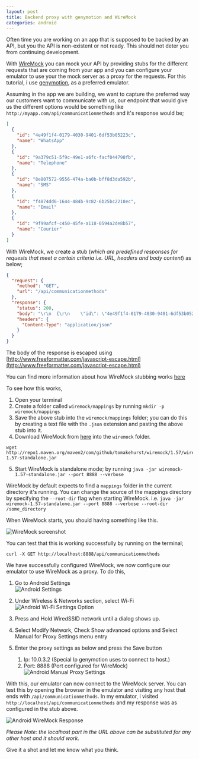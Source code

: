 ```yaml
---
layout: post
title: Backend proxy with genymotion and WireMock
categories: android
---
```


Often time you are working on an app that is supposed to be backed by an API, but you the API is non-existent or not ready. This should not deter you from continuing development.

With [WireMock](http://wiremock.org/) you can mock your API by providing stubs for the different requests that are coming from your app and you can configure your emulator to use your the mock server as a proxy for the requests. For this tutorial, i use [genymotion](https://www.genymotion.com/), as a preferred emulator.

Assuming in the app we are building, we want to capture the preferred way our customers want to communicate with us, our endpoint that would give us the different options would be something like `http://myapp.com/api/communicationmethods` and it's response would be;

```json
[
  {
    "id": "4e49f1f4-0179-4030-9401-6df53b05223c",
    "name": "WhatsApp"
  },
  {
    "id": "9a379c51-5f9c-49e1-a6fc-facf044798fb",
    "name": "Telephone"
  },
  {
    "id": "8e807572-9556-474a-ba0b-bff8d3da592b",
    "name": "SMS"
  },
  {
    "id": "f4874dd6-1644-484b-9c82-6b25bc2218ec",
    "name": "Email"
  },
  {
    "id": "9f99afcf-c450-45fe-a118-0594a2de8b57",
    "name": "Courier"
  }
]
```

With WireMock, we create a stub (*which are predefined responses for requests that meet a certain criteria i.e. URL, headers and body content*) as below;

```json
{
  "request": {
    "method": "GET",
    "url": "/api/communicationmethods"
  },
  "response": {
    "status": 200,
    "body": "\r\n  {\r\n    \"id\": \"4e49f1f4-0179-4030-9401-6df53b05223c\",\r\n    \"name\": \"WhatsApp\"\r\n  },\r\n  {\r\n    \"id\": \"9a379c51-5f9c-49e1-a6fc-facf044798fb\",\r\n    \"name\": \"Telephone\"\r\n  },\r\n  {\r\n    \"id\": \"8e807572-9556-474a-ba0b-bff8d3da592b\",\r\n    \"name\": \"SMS\"\r\n  },\r\n  {\r\n    \"id\": \"f4874dd6-1644-484b-9c82-6b25bc2218ec\",\r\n    \"name\": \"Email\"\r\n  },\r\n  {\r\n    \"id\": \"9f99afcf-c450-45fe-a118-0594a2de8b57\",\r\n    \"name\": \"Courier\"\r\n  }\r\n]",
    "headers": {
      "Content-Type": "application/json"
    }
  }
}
```

The body of the response is escaped using [http://www.freeformatter.com/javascript-escape.html](http://www.freeformatter.com/javascript-escape.html)

You can find more information about how WireMock stubbing works [here](http://wiremock.org/stubbing.html)

To see how this works,

1. Open your terminal
2. Create a folder called `wiremock/mappings` by running `mkdir -p wiremock/mappings`
3. Save the above stub into the `wiremock/mappings` folder; you can do this by creating a text file with the `.json` extension and pasting the above stub into it.
4. Download WireMock from [here](http://repo1.maven.org/maven2/com/github/tomakehurst/wiremock/1.57/wiremock-1.57-standalone.jar) into the `wiremock` folder.
```
wget http://repo1.maven.org/maven2/com/github/tomakehurst/wiremock/1.57/wiremock-1.57-standalone.jar
```
5. Start WireMock is standalone mode; by running `java -jar wiremock-1.57-standalone.jar --port 8888 --verbose`

WireMock by default expects to find a `mappings` folder in the current directory it's running. You can change the source of the mappings directory by specifying the `--root-dir` flag when starting WireMock. i.e.
`java -jar wiremock-1.57-standalone.jar --port 8888 --verbose --root-dir /some_directory`

When WireMock starts, you should having something like this.

![WireMock screenshot](/images/wiremock-screenshot.png)

You can test that this is working successfully by running on the terminal;

`curl -X GET http://localhost:8888/api/communicationmethods`

We have successfully configured WireMock, we now configure our emulator to use WireMock as a proxy. To do this,

1. Go to Android Settings  
![Android Settings](/images/backend-proxy-android-settings.png)

2. Under Wireless & Networks section, select Wi-Fi  
![Android Wi-Fi Settings Option](/images/backend-proxy-android-wifi-settings-menu.png)

3. Press and Hold WiredSSID network until a dialog shows up.
4. Select Modify Network, Check Show advanced options and Select Manual for Proxy Settings menu entry
7. Enter the proxy settings as below and press the Save button  
    1. Ip: 10.0.3.2 (Special Ip genymotion uses to connect to host.)
    2. Port: 8888 (Port configured for WireMock)
![Android Manual Proxy Settings](/images/backend-proxy-android-proxy-settings.png)

With this, our emulator can now connect to the WireMock server. You can test this by opening the browser in the emulator and visiting any host that ends with `/api/communicationmethods`. In my emulator, i visited `http://localhost/api/communicationmethods` and my response was as configured in the stub above.

![Android WireMock Response](/images/backend-proxy-android-browser-response.png)

*Please Note: the localhost part in the URL above can be substituted for any other host and it should work.*

Give it a shot and let me know what you think.
